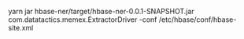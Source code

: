 yarn jar hbase-ner/target/hbase-ner-0.0.1-SNAPSHOT.jar com.datatactics.memex.ExtractorDriver -conf /etc/hbase/conf/hbase-site.xml
